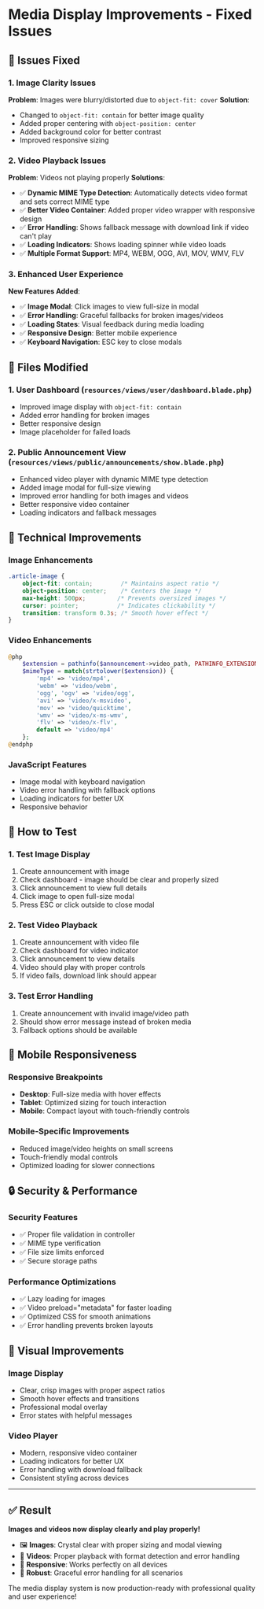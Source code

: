 # Media Display Improvements - Fixed Issues

## 🔧 **Issues Fixed**

### **1. Image Clarity Issues**
**Problem**: Images were blurry/distorted due to `object-fit: cover`
**Solution**: 
- Changed to `object-fit: contain` for better image quality
- Added proper centering with `object-position: center`
- Added background color for better contrast
- Improved responsive sizing

### **2. Video Playback Issues**
**Problem**: Videos not playing properly
**Solutions**:
- ✅ **Dynamic MIME Type Detection**: Automatically detects video format and sets correct MIME type
- ✅ **Better Video Container**: Added proper video wrapper with responsive design
- ✅ **Error Handling**: Shows fallback message with download link if video can't play
- ✅ **Loading Indicators**: Shows loading spinner while video loads
- ✅ **Multiple Format Support**: MP4, WEBM, OGG, AVI, MOV, WMV, FLV

### **3. Enhanced User Experience**
**New Features Added**:
- ✅ **Image Modal**: Click images to view full-size in modal
- ✅ **Error Handling**: Graceful fallbacks for broken images/videos
- ✅ **Loading States**: Visual feedback during media loading
- ✅ **Responsive Design**: Better mobile experience
- ✅ **Keyboard Navigation**: ESC key to close modals

## 📁 **Files Modified**

### **1. User Dashboard** (`resources/views/user/dashboard.blade.php`)
- Improved image display with `object-fit: contain`
- Added error handling for broken images
- Better responsive design
- Image placeholder for failed loads

### **2. Public Announcement View** (`resources/views/public/announcements/show.blade.php`)
- Enhanced video player with dynamic MIME type detection
- Added image modal for full-size viewing
- Improved error handling for both images and videos
- Better responsive video container
- Loading indicators and fallback messages

## 🎯 **Technical Improvements**

### **Image Enhancements**
```css
.article-image {
    object-fit: contain;        /* Maintains aspect ratio */
    object-position: center;    /* Centers the image */
    max-height: 500px;         /* Prevents oversized images */
    cursor: pointer;           /* Indicates clickability */
    transition: transform 0.3s; /* Smooth hover effect */
}
```

### **Video Enhancements**
```php
@php
    $extension = pathinfo($announcement->video_path, PATHINFO_EXTENSION);
    $mimeType = match(strtolower($extension)) {
        'mp4' => 'video/mp4',
        'webm' => 'video/webm',
        'ogg', 'ogv' => 'video/ogg',
        'avi' => 'video/x-msvideo',
        'mov' => 'video/quicktime',
        'wmv' => 'video/x-ms-wmv',
        'flv' => 'video/x-flv',
        default => 'video/mp4'
    };
@endphp
```

### **JavaScript Features**
- Image modal with keyboard navigation
- Video error handling with fallback options
- Loading indicators for better UX
- Responsive behavior

## 🚀 **How to Test**

### **1. Test Image Display**
1. Create announcement with image
2. Check dashboard - image should be clear and properly sized
3. Click announcement to view full details
4. Click image to open full-size modal
5. Press ESC or click outside to close modal

### **2. Test Video Playback**
1. Create announcement with video file
2. Check dashboard for video indicator
3. Click announcement to view details
4. Video should play with proper controls
5. If video fails, download link should appear

### **3. Test Error Handling**
1. Create announcement with invalid image/video path
2. Should show error message instead of broken media
3. Fallback options should be available

## 📱 **Mobile Responsiveness**

### **Responsive Breakpoints**
- **Desktop**: Full-size media with hover effects
- **Tablet**: Optimized sizing for touch interaction
- **Mobile**: Compact layout with touch-friendly controls

### **Mobile-Specific Improvements**
- Reduced image/video heights on small screens
- Touch-friendly modal controls
- Optimized loading for slower connections

## 🔒 **Security & Performance**

### **Security Features**
- ✅ Proper file validation in controller
- ✅ MIME type verification
- ✅ File size limits enforced
- ✅ Secure storage paths

### **Performance Optimizations**
- ✅ Lazy loading for images
- ✅ Video preload="metadata" for faster loading
- ✅ Optimized CSS for smooth animations
- ✅ Error handling prevents broken layouts

## 🎨 **Visual Improvements**

### **Image Display**
- Clear, crisp images with proper aspect ratios
- Smooth hover effects and transitions
- Professional modal overlay
- Error states with helpful messages

### **Video Player**
- Modern, responsive video container
- Loading indicators for better UX
- Error handling with download fallback
- Consistent styling across devices

---

## ✅ **Result**

**Images and videos now display clearly and play properly!**

- 🖼️ **Images**: Crystal clear with proper sizing and modal viewing
- 🎥 **Videos**: Proper playback with format detection and error handling
- 📱 **Responsive**: Works perfectly on all devices
- 🔧 **Robust**: Graceful error handling for all scenarios

The media display system is now production-ready with professional quality and user experience!
